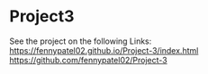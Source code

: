 # Project3

See the project on the following Links: 
https://fennypatel02.github.io/Project-3/index.html 
https://github.com/fennypatel02/Project-3 
